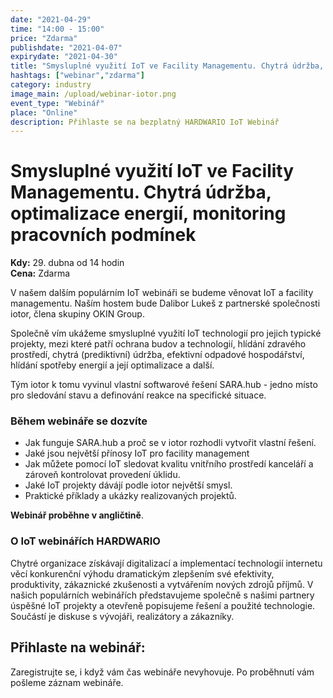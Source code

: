 ```yaml
---
date: "2021-04-29"
time: "14:00 - 15:00"
price: "Zdarma"
publishdate: "2021-04-07"
expirydate: "2021-04-30"
title: "Smysluplné využití IoT ve Facility Managementu. Chytrá údržba, optimalizace energií, monitoring pracovních podmínek"
hashtags: ["webinar","zdarma"]
category: industry
image_main: /upload/webinar-iotor.png
event_type: "Webinář"
place: "Online"
description: Přihlaste se na bezplatný HARDWARIO IoT Webinář
---
```


<div class = "row">
<div class = "col pr-30">

 <h1 class="font-weight-black font-36 font-md-46 pb-20 pb-md-30 font-md-lnh48">Smysluplné využití IoT ve Facility Managementu. Chytrá údržba, optimalizace energií, monitoring pracovních podmínek</h1>

<p>
<strong>Kdy:</strong> 29. dubna od 14 hodin<br/>
<strong>Cena:</strong> Zdarma</p>

<p>V našem dalším populárním IoT webináři se budeme věnovat IoT a facility managementu. Naším hostem bude Dalibor Lukeš z partnerské společnosti iotor, člena skupiny OKIN Group.</p> 

<p>Společně vím ukážeme smysluplné využití IoT technologií pro jejich typické projekty, mezi které patří ochrana budov a technologií, hlídání zdravého prostředí, chytrá (prediktivní) údržba, efektivní odpadové hospodářství, hlídání spotřeby energií a její optimalizace a další.</p>

<p>Tým iotor k tomu vyvinul vlastní softwarové řešení SARA.hub - jedno místo pro sledování stavu a definování reakce na specifické situace.</p>

<h3 class="font-weight-black font-22 font-md-28 pb-10 font-md-lnh32">Během webináře se dozvíte</h3>
<ul>
    <li class = "mb-0 pb-0">Jak funguje SARA.hub a proč se v iotor rozhodli vytvořit vlastní řešení.</li>
    <li class = "mb-0 pb-0">Jaké jsou největší přínosy IoT pro facility management</li>
    <li class = "mb-0 pb-0">Jak můžete pomocí IoT sledovat kvalitu vnitřního prostředí kanceláří a zároveň kontrolovat provedení úklidu.</li>
    <li class = "mb-0 pb-0">Jaké IoT projekty dávájí podle iotor největší smysl.</li> 
    <li class = "mb-0 pb-0">Praktické příklady a ukázky realizovaných projektů.</li> 
</ul>

<p><strong>Webinář proběhne v angličtině</strong>.</p>

<h3 class="font-weight-black font-22 font-md-28 pb-10 font-md-lnh32">O IoT webinářích HARDWARIO</h3>
<p>Chytré organizace získávají digitalizací a implementací technologií internetu věcí konkurenční výhodu dramatickým zlepšením své efektivity, produktivity, zákaznické zkušenosti a vytvářením nových zdrojů příjmů. V našich populárních webinářích představujeme společně s našimi partnery úspěšné IoT projekty a otevřeně popisujeme řešení a použité technologie. Součástí je diskuse s vývojáři, realizátory a zákazníky.</p>

</div>
<div class = "col-12 col-md-5">
<div class = "px-10 py-20 mb-20 shadow">
<h2 class = "font-weight-black font-24 font-md-24 mb-20">Přihlaste na webinář:</h2>
<script charset="utf-8" type="text/javascript" src="//js.hsforms.net/forms/shell.js"></script>
<script>
jQuery(window).scroll(function() {
if (!jQuery('.hbspt-form').length) {
hbspt.forms.create({
    portalId: "5453210",
    formId: "fee8aab9-080d-4278-983e-779e1fccaeab"
});
}
});
</script>
<p class = "font-14 font-lnh16">Zaregistrujte se, i když vám čas webináře nevyhovuje. Po proběhnutí vám pošleme záznam webináře.</p>
</div>
</div>
</div>
